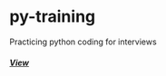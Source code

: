 # py-training
Practicing python coding for interviews 
##### [View](https://github.com/s1dewalker/py-training/blob/main/py_Training.ipynb)
